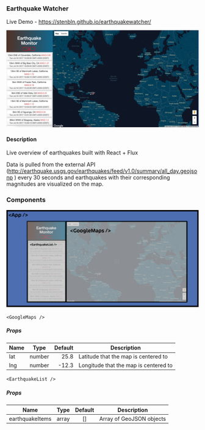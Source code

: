 ### Earthquake Watcher  
Live Demo - https://stenbln.github.io/earthquakewatcher/ 

![alt text](https://github.com/stenbln/earthquakewatcher/blob/master/screenshots/index.png)

#### Description
Live overview of earthquakes built with React + Flux

Data is pulled from the external API (http://earthquake.usgs.gov/earthquakes/feed/v1.0/summary/all_day.geojsonp
) every 30 seconds and earthquakes with their corresponding magnitudes are visualized on the map.

### Components

![alt text](https://github.com/stenbln/earthquakewatcher/blob/master/screenshots/components.png)


`<GoogleMaps />` 
##### Props

| Name          | Type          | Default|Description|
| ------------- |:-------------:| -----: |------- |
| lat           | number        | 25.8   |Latitude that the map is centered to |
| lng           | number        |   -12.3  |Longitude that the map is centered to |


`<EarthquakeList />` 
##### Props

| Name          | Type          | Default|Description|
| ------------- |:-------------:| :-----: |------- |
| earthquakeItems           | array        | []   |Array of GeoJSON objects |


